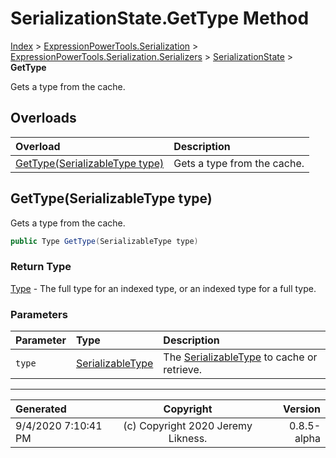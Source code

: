 ﻿# SerializationState.GetType Method

[Index](../index.md) > [ExpressionPowerTools.Serialization](ExpressionPowerTools.Serialization.a.md) > [ExpressionPowerTools.Serialization.Serializers](ExpressionPowerTools.Serialization.Serializers.n.md) > [SerializationState](ExpressionPowerTools.Serialization.Serializers.SerializationState.cs.md) > **GetType**

Gets a type from the cache.

## Overloads

| Overload | Description |
| :-- | :-- |
| [GetType(SerializableType type)](#gettypeserializabletype-type) | Gets a type from the cache. |
## GetType(SerializableType type)

Gets a type from the cache.

```csharp
public Type GetType(SerializableType type)
```

### Return Type

 [Type](https://docs.microsoft.com/dotnet/api/system.type)  - The full type for an indexed type, or an indexed type for a full type.

### Parameters

| Parameter | Type | Description |
| :-- | :-- | :-- |
| `type` | [SerializableType](ExpressionPowerTools.Serialization.Serializers.SerializableType.cs.md) | The [SerializableType](ExpressionPowerTools.Serialization.Serializers.SerializableType.cs.md) to cache or retrieve. |



---

| Generated | Copyright | Version |
| :-- | :-: | --: |
| 9/4/2020 7:10:41 PM | (c) Copyright 2020 Jeremy Likness. | 0.8.5-alpha |
